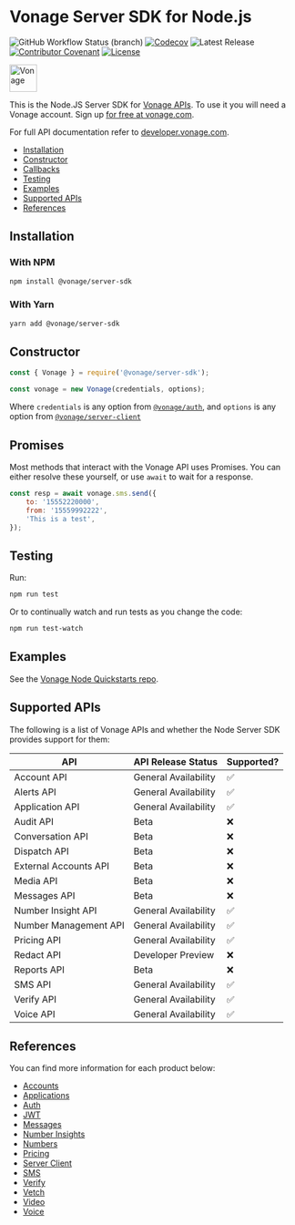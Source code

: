 # Vonage Server SDK for Node.js

![GitHub Workflow Status (branch)](https://img.shields.io/github/workflow/status/vonage/vonage-node-sdk/Vonage/3.x?logo=github&style=flat-square&label=Workflow%20Build)
[![Codecov](https://img.shields.io/codecov/c/github/vonage/vonage-node-sdk?label=Codecov&logo=codecov&style=flat-square)](https://codecov.io/gh/Vonage/vonage-server-sdk)
![Latest Release](https://img.shields.io/npm/v/@vonage/server-sdk)
[![Contributor Covenant](https://img.shields.io/badge/Contributor%20Covenant-v2.0%20adopted-ff69b4.svg?style=flat-square)](../../CODE_OF_CONDUCT.md)
[![License](https://img.shields.io/npm/l/@vonage/server-sdk?label=License&style=flat-square)][license]

<img src="https://developer.nexmo.com/images/logos/vbc-logo.svg" height="48px" alt="Vonage" />

This is the Node.JS Server SDK for [Vonage APIs](https://www.vonage.com/). To
use it you will need a Vonage account. Sign up [for free at vonage.com][signup].

For full API documentation refer to
[developer.vonage.com](https://developer.vonage.com/).

* [Installation](#installation)
* [Constructor](#constructor)
* [Callbacks](#callbacks)
* [Testing](#testing)
* [Examples](#examples)
* [Supported APIs](#supported-apis)
* [References](#references)

## Installation

### With NPM

```bash
npm install @vonage/server-sdk
```

### With Yarn

```bash
yarn add @vonage/server-sdk
```

## Constructor

```js
const { Vonage } = require('@vonage/server-sdk');

const vonage = new Vonage(credentials, options);
```

Where `credentials` is any option from [`@vonage/auth`](https://github.com/Vonage/vonage-node-sdk/tree/3.x/readme/packages/auth#options),
and `options` is any option from [`@vonage/server-client`](https://github.com/Vonage/vonage-node-sdk/tree/3.x/readme/packages/server-client#options)

## Promises

Most methods that interact with the Vonage API uses Promises. You can either
resolve these yourself, or use `await` to wait for a response.

```js
const resp = await vonage.sms.send({
    to: '15552220000',
    from: '15559992222',
    'This is a test',
});
```

## Testing

Run:

```bash
npm run test
```

Or to continually watch and run tests as you change the code:

```bash
npm run test-watch
```

## Examples

See the [Vonage Node Quickstarts repo](https://github.com/Vonage/vonage-node-code-snippets).

## Supported APIs

The following is a list of Vonage APIs and whether the Node Server SDK provides support for them:

| API   | API Release Status |  Supported?|
|----------|---------|-------------|
| Account API | General Availability |✅|
| Alerts API | General Availability |✅|
| Application API | General Availability |✅|
| Audit API | Beta |❌|
| Conversation API | Beta |❌|
| Dispatch API | Beta |❌|
| External Accounts API | Beta |❌|
| Media API | Beta |❌|
| Messages API | Beta |❌|
| Number Insight API | General Availability |✅|
| Number Management API | General Availability |✅|
| Pricing API | General Availability |✅|
| Redact API | Developer Preview |❌|
| Reports API | Beta |❌|
| SMS API | General Availability |✅|
| Verify API | General Availability |✅|
| Voice API | General Availability |✅|

## References

You can find more information for each product below:

* [Accounts](https://github.com/Vonage/vonage-node-sdk/blob/3.x/packages/accounts/README.md)
* [Applications](https://github.com/Vonage/vonage-node-sdk/blob/3.x/packages/applications/README.md)
* [Auth](https://github.com/Vonage/vonage-node-sdk/blob/3.x/packages/auth/README.md)
* [JWT](https://github.com/Vonage/vonage-node-sdk/blob/3.x/packages/jwt/README.md)
* [Messages](https://github.com/Vonage/vonage-node-sdk/blob/3.x/packages/messages/README.md)
* [Number Insights](https://github.com/Vonage/vonage-node-sdk/blob/3.x/packages/number-insights/README.md)
* [Numbers](https://github.com/Vonage/vonage-node-sdk/blob/3.x/packages/numbers/README.md)
* [Pricing](https://github.com/Vonage/vonage-node-sdk/blob/3.x/packages/pricing/README.md)
* [Server Client](https://github.com/Vonage/vonage-node-sdk/blob/3.x/packages/server-client/README.md)
* [SMS](https://github.com/Vonage/vonage-node-sdk/blob/3.x/packages/sms/README.md)
* [Verify](https://github.com/Vonage/vonage-node-sdk/blob/3.x/packages/verify/README.md)
* [Vetch](https://github.com/Vonage/vonage-node-sdk/blob/3.x/packages/vetch/README.md)
* [Video](https://github.com/Vonage/vonage-node-sdk/blob/3.x/packages/video/README.md)
* [Voice](https://github.com/Vonage/vonage-node-sdk/blob/3.x/packages/voice/README.md)

[signup]: https://dashboard.nexmo.com/sign-up?utm_source=DEV_REL&utm_medium=github&utm_campaign=node-server-sdk
[license]: LICENSE.txt
